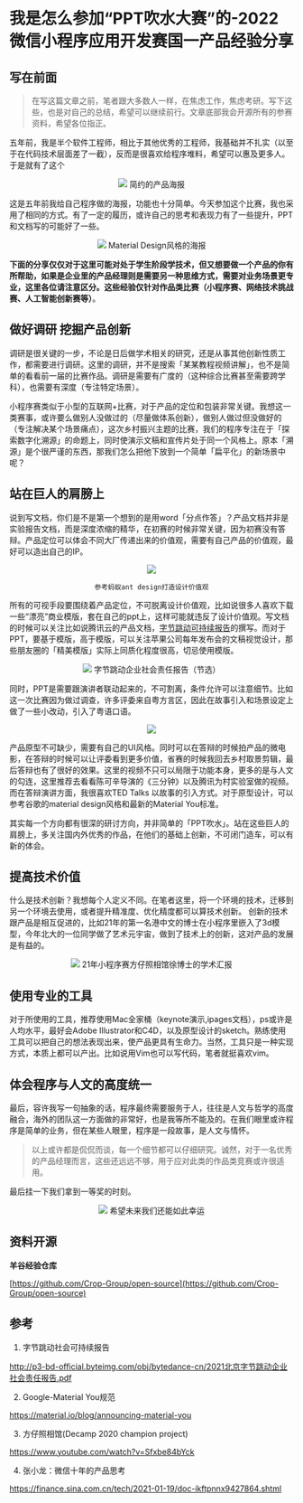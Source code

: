 # 我是怎么参加“PPT吹水大赛”的-2022微信小程序应用开发赛国一产品经验分享

## 写在前面

> 在写这篇文章之前，笔者跟大多数人一样，在焦虑工作，焦虑考研。写下这些，也是对自己的总结，希望可以继续前行。文章底部我会开源所有的参赛资料，希望各位指正。

五年前，我是半个软件工程师，相比于其他优秀的工程师，我基础并不扎实（以至于在代码技术层面差了一截），反而是很喜欢给程序堆料，希望可以惠及更多人。于是就有了这个

<div align='center'>
    <img src='res/IMG_5308.PNG'>
    简约的产品海报
</div>

这是五年前我给自己程序做的海报，功能也十分简单。今天参加这个比赛，我也采用了相同的方式。有了一定的履历，或许自己的思考和表现力有了一些提升，PPT和文档写的可能好了一些。

<div align='center'>
    <img src='res/board.png'>
    Material Design风格的海报
</div>

**下面的分享仅仅对于这里可能对处于学生阶段学技术，但又想要做一个产品的你有所帮助，如果是企业里的产品经理则是需要另一种思维方式，需要对业务场景更专业，这里各位请注意区分。这些经验仅针对作品类比赛（小程序赛、网络技术挑战赛、人工智能创新赛等）**。


## 做好调研 挖掘产品创新

调研是很关键的一步，不论是日后做学术相关的研究，还是从事其他创新性质工作，都需要进行调研。这里的调研，并不是搜索「某某教程视频讲解」，也不是简单的看看前一届的比赛作品。调研是需要有广度的（这种综合比赛甚至需要跨学科），也需要有深度（专注特定场景）。

小程序赛类似于小型的互联网+比赛，对于产品的定位和包装非常关键。我想这一类赛事，或许要么做别人没做过的（尽量做体系创新），做别人做过但没做好的（专注解决某个场景痛点），这次乡村振兴主题的比赛，我们的程序专注在于「探索数字化溯源」的命题上，同时使演示文稿和宣传片处于同一个风格上。原本「溯源」是个很严谨的东西，那我们怎么把他下放到一个简单「扁平化」的新场景中呢？


## 站在巨人的肩膀上

说到写文档，你们是不是第一个想到的是用word「分点作答」？产品文档并非是实验报告文档，而是深度浓缩的精华，在初赛的时候非常关键，因为初赛没有答辩。产品定位可以体会不同大厂传递出来的价值观，需要有自己产品的价值观，最好可以造出自己的IP。


<div align='center'>
    <img src='res/design.png'>
    
    参考蚂蚁ant design打造设计价值观
</div>


所有的可视手段要围绕着产品定位，不可脱离设计价值观，比如说很多人喜欢下载一些“漂亮”商业模版，套在自己的ppt上，这样可能就违反了设计价值观。写文档的时候可以关注比如说腾讯云的产品文档，[字节跳动可持续报告](http://p3-bd-official.byteimg.com/obj/bytedance-cn/2021北京字节跳动企业社会责任报告.pdf)的撰写。而对于PPT，要基于模版，高于模版，可以关注苹果公司每年发布会的文稿视觉设计，那些朋友圈的「精美模版」实际上同质化程度很高，切忌使用模版。

<div align='center'>
    <img src='res/bytedance.png'>
    字节跳动企业社会责任报告（节选）
</div>

同时，PPT是需要跟演讲者联动起来的，不可割离，条件允许可以注意细节。比如这一次比赛因为做过调查，许多评委来自粤方言区，因此在故事引入和场景设定上做了一些小改动，引入了粤语口语。

<div align='center'>
    <img src='res/trick.png'>
</div>

产品原型不可缺少，需要有自己的UI风格。同时可以在答辩的时候拍产品的微电影，在答辩的时候可以让评委看到更多价值，省赛的时候我回去乡村取景剪辑，最后答辩也有了很好的效果。这里的视频不只可以局限于功能本身，更多的是与人文的勾连，这里推荐去看看陈可辛导演的《三分钟》以及腾讯为村实验室做的视频。
而在答辩演讲方面，我很喜欢TED Talks 以故事的引入方式。对于原型设计，可以参考谷歌的material design风格和最新的Material You标准。

其实每一个方向都有很深的研讨方向，并非简单的「PPT吹水」。站在这些巨人的肩膀上，多关注国内外优秀的作品，在他们的基础上创新，不可闭门造车，可以有新的体会。

## 提高技术价值
什么是技术创新？我想每个人定义不同。在笔者这里，将一个环境的技术，迁移到另一个环境去使用，或者提升精准度、优化精度都可以算技术创新。
创新的技术跟产品是相互促进的，比如21年的第一名港中文的博士在小程序里嵌入了3d模型，今年北大的一位同学做了艺术元宇宙，做到了技术上的创新，这对产品的发展是有益的。

<div align='center'>
    <img src='res/xuhao.png'>
    21年小程序赛方仔照相馆徐博士的学术汇报
</div>

## 使用专业的工具

对于所使用的工具，推荐使用Mac全家桶（keynote演示,ipages文档），ps或许是人均水平，最好会Adobe Illustrator和C4D，以及原型设计的sketch。熟练使用工具可以把自己的想法表现出来，使产品更具有生命力。当然，工具只是一种实现方式，本质上都可以产出。比如说用Vim也可以写代码，笔者就挺喜欢vim。



## 体会程序与人文的高度统一

最后，容许我写一句抽象的话，程序最终需要服务于人，往往是人文与哲学的高度融合，海外的团队这一方面做的非常好，也是我等所不能及的。在我们眼里或许程序是简单的业务，但在某些人眼里，程序是一段故事，是人文与情怀。


> 以上或许都是侃侃而谈，每一个细节都可以仔细研究。诚然，对于一名优秀的产品经理而言，这些还远远不够，用于应对此类的作品类竞赛或许很适用。

最后挂一下我们拿到一等奖的时刻。

<div align='center'>
    <img src='res/IMG_5083.JPG'>
    希望未来我们还能如此幸运
</div>


## 资料开源

**羊谷经验仓库**

[https://github.com/Crop-Group/open-source](https://github.com/Crop-Group/open-source)

## 参考

1. 字节跳动社会可持续报告

http://p3-bd-official.byteimg.com/obj/bytedance-cn/2021北京字节跳动企业社会责任报告.pdf

2. Google-Material You规范

https://material.io/blog/announcing-material-you


3. 方仔照相馆(Decamp 2020 champion project)

https://www.youtube.com/watch?v=Sfxbe84bYck

4. 张小龙：微信十年的产品思考

https://finance.sina.com.cn/tech/2021-01-19/doc-ikftpnnx9427864.shtml


